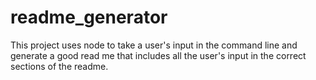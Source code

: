 # readme_generator
This project uses node to take a user's input in the command line and generate a good read me that includes all the user's input in the correct sections of the readme.
